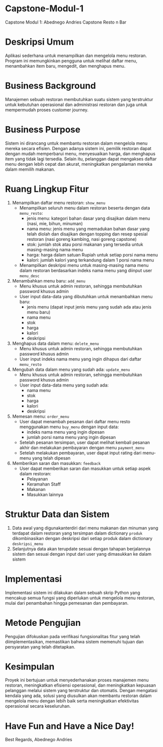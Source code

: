 # **Capstone-Modul-1**
Capstone Modul 1: Abednego Andries
Capstone Resto n Bar

# Deskripsi Umum
Aplikasi sederhana untuk menampilkan dan mengelola menu restoran. Program ini memungkinkan pengguna untuk melihat daftar menu, menambahkan item baru, mengedit, dan menghapus menu.

# Business Background
Manajemen sebuah restoran membutuhkan suatu sistem yang terstruktur untuk kebutuhan operasional dan administrasi restoran dan juga untuk mempermudah proses customer journey.

# Business Purpose
Sistem ini dirancang untuk membantu restoran dalam mengelola menu mereka secara efisien. Dengan adanya sistem ini, pemilik restoran dapat dengan mudah memperbarui menu, menyesuaikan harga, dan menghapus item yang tidak lagi tersedia. Selain itu, pelanggan dapat mengakses daftar menu dengan lebih cepat dan akurat, meningkatkan pengalaman mereka dalam memilih makanan.

# Ruang Lingkup Fitur
1. Menampilkan daftar menu restoran: `show_menu`
    - Menampilkan seluruh menu dalam restoran beserta dengan data `menu_resto`:
        - jenis menu: kategori bahan dasar yang disajikan dalam menu (nasi, mie, bihun, minuman)
        - nama menu: jenis menu yang memadukan bahan dasar yang telah diolah dan disajikan dengan topping dan resep spesial restoran (nasi goreng kambing, nasi goreng capstone)
        - stok: jumlah stok atau porsi makanan yang tersedia untuk masing-masing nama menu
        - harga: harga dalam satuan Rupiah untuk setiap porsi nama menu
        - kalori: jumlah kalori yang terkandung dalam 1 porsi nama menu
    - Menampilkan deskripsi menu untuk masing-masing nama menu dalam restoran berdasarkan indeks nama menu yang diinput user `menu_desc`
2. Menambahkan menu baru: `add_menu`
    - Menu khusus untuk admin restoran, sehingga membutuhkan password khusus admin
    - User input data-data yang dibutuhkan untuk menambahkan menu baru: 
        - jenis menu (dapat input jenis menu yang sudah ada atau jenis menu baru)
        - nama menu
        - stok
        - harga
        - kalori
        - deskripsi
3. Menghapus data dalam menu: `delete_menu`
    - Menu khusus untuk admin restoran, sehingga membutuhkan password khusus admin
    - User input indeks nama menu yang ingin dihapus dari daftar `menu_resto`
4. Mengubah data dalam menu yang sudah ada: `update_menu`
    - Menu khusus untuk admin restoran, sehingga membutuhkan password khusus admin
    - User input data-data menu yang sudah ada: 
        - nama menu
        - stok
        - harga
        - kalori
        - deskripsi
5. Memesan menu: `order_menu`
    - User dapat menambah pesanan dari daftar menu resto menggunakan menu `buy_menu` dengan input data:
        - indeks nama menu yang ingin dipesan
        - jumlah porsi nama menu yang ingin dipesan 
    - Setelah pesanan tersimpan, user dapat melihat kembali pesanan akhir dan melakukan pembayaran dengan menu `payment_menu`
    - Setelah melakukan pembayaran, user dapat input rating dari menu-menu yang telah dipesan
6. Memberikan saran dan masukkan: `feedback`
    - User dapat memberikan saran dan masukkan untuk setiap aspek dalam restoran:
        - Pelayanan
        - Keramahan Staff
        - Makanan
        - Masukkan lainnya

# Struktur Data dan Sistem
1. Data awal yang digunakanterdiri dari menu makanan dan minuman yang terdapat dalam restoran yang tersimpan dalam dictionary `produk` dikombinasikan dengan deskripsi dari setiap produk dalam dictionary `deskripsi_menu`
2. Selanjutnya data akan terupdate sesuai dengan tahapan berjalannya sistem dan sesuai dengan input dari user yang dimasukkan ke dalam sistem

# Implementasi
Implementasi sistem ini dilakukan dalam sebuah skrip Python yang mencakup semua fungsi yang diperlukan untuk mengelola menu restoran, mulai dari penambahan hingga pemesanan dan pembayaran.

# Metode Pengujian
Pengujian difokuskan pada verifikasi fungsionalitas fitur yang telah diimplementasikan, memastikan bahwa sistem memenuhi tujuan dan persyaratan yang telah ditetapkan.

# Kesimpulan
Proyek ini bertujuan untuk menyederhanakan proses manajemen menu restoran, meningkatkan efisiensi operasional, dan meningkatkan kepuasan pelanggan melalui sistem yang terstruktur dan otomatis. Dengan mengatasi kendala yang ada, solusi yang diusulkan akan membantu restoran dalam mengelola menu dengan lebih baik serta meningkatkan efektivitas operasional secara keseluruhan.

# Have Fun and Have a Nice Day!

Best Regards,
Abednego Andries


